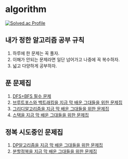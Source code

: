 # algorithm

[![Solved.ac Profile](http://mazassumnida.wtf/api/v2/generate_badge?boj=about_joo)](https://solved.ac/about_joo/)

## 내가 정한 알고리즘 공부 규칙

1. 하루에 한 문제는 꼭 풀자.
2. 이해가 안되는 문제라면 일단 넘어가고 나중에 꼭 복수하자.
3. 넓고 다양하게 공부하자.

## 푼 문제집

1. [DFS+BFS 필수 문제](https://www.acmicpc.net/workbook/view/1983)
2. [브루트포스와 백트래킹을 지금 막 배운 그대들을 위한 문제집](https://www.acmicpc.net/workbook/view/12056)
3. [그리디알고리즘을 지금 막 배운 그대들을 위한 문제집](https://www.acmicpc.net/workbook/view/12220)
4. [스택을 지금 막 배운 그대들을 위한 문제집](https://www.acmicpc.net/workbook/view/10371)

## 정복 시도중인 문제집

1. [DP알고리즘을 지금 막 배운 그대들을 위한 문제집](https://www.acmicpc.net/workbook/view/10007)
2. [분할정복을 지금 막 배운 그대들을 위한 문제집](https://www.acmicpc.net/workbook/view/12123)
